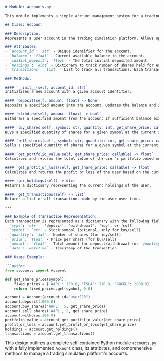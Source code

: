 ```markdown
# Module: accounts.py

This module implements a simple account management system for a trading simulation platform.

## Class: Account

### Description:
Represents a user account in the trading simulation platform. Allows operations such as deposit, withdrawal, buying and selling shares, and provides various reports on account status, portfolio value, and transaction history.

### Attributes:
- `account_id`: `str` - Unique identifier for the account.
- `balance`: `float` - Current available balance in the account.
- `initial_deposit`: `float` - The total initial deposited amount.
- `holdings`: `dict` - Dictionary to track number of shares held for each symbol. `{'symbol': quantity}`
- `transactions`: `list` - List to track all transactions. Each transaction is represented as a dictionary.

### Methods:

#### `__init__(self, account_id: str)`
Initializes a new account with a given account identifier.

#### `deposit(self, amount: float) -> None`
Deposits a specified amount into the account. Updates the balance and initial deposit.

#### `withdraw(self, amount: float) -> bool`
Withdraws a specified amount from the account if sufficient balance exists. Prevents withdrawal that leads to a negative balance.

#### `buy_shares(self, symbol: str, quantity: int, get_share_price: callable) -> bool`
Buys a specified quantity of shares for a given symbol at the current share price retrieved using `get_share_price(symbol)`. Updates holdings and records the transaction. Prevents purchasing more shares than the account can afford.

#### `sell_shares(self, symbol: str, quantity: int, get_share_price: callable) -> bool`
Sells a specified quantity of shares for a given symbol at the current share price retrieved using `get_share_price(symbol)`. Updates holdings and records the transaction. Prevents selling more shares than are currently held.

#### `get_portfolio_value(self, get_share_price: callable) -> float`
Calculates and returns the total value of the user's portfolio based on current share prices obtained using `get_share_price(symbol)`.

#### `get_profit_or_loss(self, get_share_price: callable) -> float`
Calculates and returns the profit or loss of the user based on the current portfolio value and the initial deposits.

#### `get_holdings(self) -> dict`
Returns a dictionary representing the current holdings of the user.

#### `get_transactions(self) -> list`
Returns a list of all transactions made by the user over time.

---

### Example of Transaction Representation:
Each transaction is represented as a dictionary with the following fields:
- `type`: `str` - 'deposit', 'withdrawal', 'buy', or 'sell'
- `symbol`: `str` - Stock symbol (optional, only for buy/sell)
- `quantity`: `int` - Number of shares (for buy/sell)
- `price`: `float` - Price per share (for buy/sell)
- `amount`: `float` - Total amount for deposit/withdrawal (or `quantity*price` for buy/sell)
- `date`: `datetime` - Timestamp of the transaction

### Usage Example:

```python
from accounts import Account

def get_share_price(symbol):
    fixed_prices = {'AAPL': 150.0, 'TSLA': 750.0, 'GOOGL': 2800.0}
    return fixed_prices.get(symbol, 0.0)

account = Account(account_id="user123")
account.deposit(1000.0)
account.buy_shares('AAPL', 5, get_share_price)
account.sell_shares('AAPL', 2, get_share_price)
account.withdraw(100.0)
portfolio_value = account.get_portfolio_value(get_share_price)
profit_or_loss = account.get_profit_or_loss(get_share_price)
holdings = account.get_holdings()
transactions = account.get_transactions()
```

This design outlines a complete self-contained Python module `accounts.py` with a fully implemented `Account` class, its attributes, and comprehensive methods to manage a trading simulation platform's accounts.
```